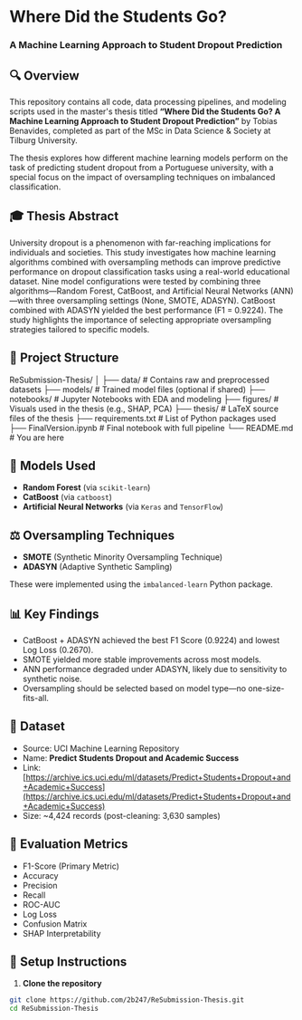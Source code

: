 # Where Did the Students Go?  
### A Machine Learning Approach to Student Dropout Prediction

## 🔍 Overview

This repository contains all code, data processing pipelines, and modeling scripts used in the master's thesis titled **“Where Did the Students Go? A Machine Learning Approach to Student Dropout Prediction”** by Tobias Benavides, completed as part of the MSc in Data Science & Society at Tilburg University.

The thesis explores how different machine learning models perform on the task of predicting student dropout from a Portuguese university, with a special focus on the impact of oversampling techniques on imbalanced classification.

## 🎓 Thesis Abstract

University dropout is a phenomenon with far-reaching implications for individuals and societies. This study investigates how machine learning algorithms combined with oversampling methods can improve predictive performance on dropout classification tasks using a real-world educational dataset. Nine model configurations were tested by combining three algorithms—Random Forest, CatBoost, and Artificial Neural Networks (ANN)—with three oversampling settings (None, SMOTE, ADASYN). CatBoost combined with ADASYN yielded the best performance (F1 = 0.9224). The study highlights the importance of selecting appropriate oversampling strategies tailored to specific models.

## 📁 Project Structure

ReSubmission-Thesis/
│
├── data/ # Contains raw and preprocessed datasets
├── models/ # Trained model files (optional if shared)
├── notebooks/ # Jupyter Notebooks with EDA and modeling
├── figures/ # Visuals used in the thesis (e.g., SHAP, PCA)
├── thesis/ # LaTeX source files of the thesis
├── requirements.txt # List of Python packages used
├── FinalVersion.ipynb # Final notebook with full pipeline
└── README.md # You are here


## 🧠 Models Used

- **Random Forest** (via `scikit-learn`)
- **CatBoost** (via `catboost`)
- **Artificial Neural Networks** (via `Keras` and `TensorFlow`)

## ⚖️ Oversampling Techniques

- **SMOTE** (Synthetic Minority Oversampling Technique)
- **ADASYN** (Adaptive Synthetic Sampling)

These were implemented using the `imbalanced-learn` Python package.

## 📊 Key Findings

- CatBoost + ADASYN achieved the best F1 Score (0.9224) and lowest Log Loss (0.2670).
- SMOTE yielded more stable improvements across most models.
- ANN performance degraded under ADASYN, likely due to sensitivity to synthetic noise.
- Oversampling should be selected based on model type—no one-size-fits-all.

## 📌 Dataset

- Source: UCI Machine Learning Repository  
- Name: **Predict Students Dropout and Academic Success**  
- Link: [https://archive.ics.uci.edu/ml/datasets/Predict+Students+Dropout+and+Academic+Success](https://archive.ics.uci.edu/ml/datasets/Predict+Students+Dropout+and+Academic+Success)  
- Size: ~4,424 records (post-cleaning: 3,630 samples)

## 🧪 Evaluation Metrics

- F1-Score (Primary Metric)
- Accuracy
- Precision
- Recall
- ROC-AUC
- Log Loss
- Confusion Matrix
- SHAP Interpretability

## 🔧 Setup Instructions

1. **Clone the repository**
```bash
git clone https://github.com/2b247/ReSubmission-Thesis.git
cd ReSubmission-Thesis
